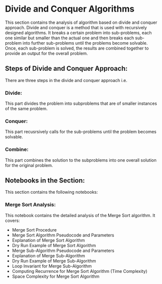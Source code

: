 # Divide and Conquer Algorithms
This section contains the analysis of algorithm based on divide and conquer approach. Divide and conquer is a method that is used with recursively designed algorithms. It breaks a certain problem into sub-problems, each one similar but smaller than the actual one and then breaks each sub-problem into further sub-problems until the problems become solvable. Once, each sub-problem is solved, the results are combined together to provide an output for the overall problem.

## Steps of Divide and Conquer Approach:
There are three steps in the divide and conquer approach i.e.

### Divide:
This part divides the problem into subproblems that are of smaller instances of the same problem.

### Conquer:
This part recusrsively calls for the sub-problems until the problem becomes solvable.

### Combine:
This part combines the solution to the subproblems into one overall solution for the original problem.

## Notebooks in the Section:
This section contains the following notebooks:

### Merge Sort Analysis:
This notebook contains the detailed analysis of the Merge Sort algorithm. It covers:

* Merge Sort Procedure
* Merge Sort Algorithm Pseudocode and Parameters
* Explanation of Merge Sort Algorithm
* Dry Run Example of Merge Sort Algorithm
* Merge Sub-Algorithm Pseudocode and Parameters
* Explanation of Merge Sub-Algorithm
* Dry Run Example of Merge Sub-Algorithm
* Loop Invariant for Merge Sub-Algorithm
* Computing Recurrence for Merge Sort Algorithm (Time Complexity)
* Space Complexity for Merge Sort Algorithm